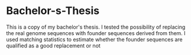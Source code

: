 # Bachelor-s-Thesis
This is a copy of my bachelor's thesis. I tested the possibility of replacing the real genome sequences with founder sequences derived from them. I used matching statistics to estimate whether the founder sequences are qualified as a good replacement or not

